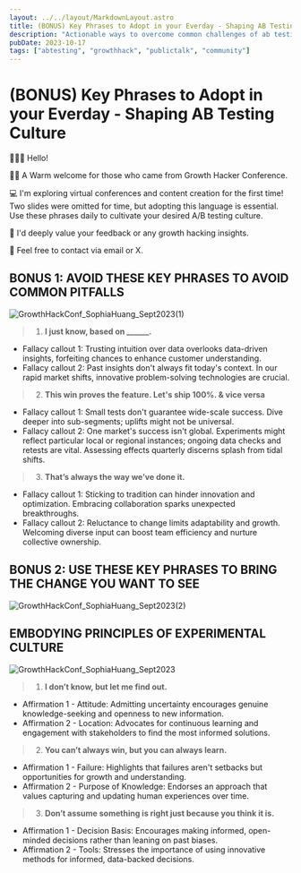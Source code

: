 ```yaml
---
layout: ../../layout/MarkdownLayout.astro
title: (BONUS) Key Phrases to Adopt in your Everday - Shaping AB Testing Culture
description: "Actionable ways to overcome common challenges of ab testing culture"
pubDate: 2023-10-17
tags: ["abtesting", "growthhack", "publictalk", "community"]
---
```


# (BONUS) Key Phrases to Adopt in your Everday - Shaping AB Testing Culture

🙋🏻‍♀️ Hello! 

👏🏻 A Warm welcome for those who came from Growth Hacker Conference. 

💻 I'm exploring virtual conferences and content creation for the first time! Two slides were omitted for time, but adopting this language is essential. Use these phrases daily to cultivate your desired A/B testing culture.

🚰 I'd deeply value your feedback or any growth hacking insights. 

💬 Feel free to contact via email or X.

## BONUS 1: AVOID THESE KEY PHRASES TO AVOID COMMON PITFALLS
![GrowthHackConf_SophiaHuang_Sept2023(1)](/images/GrowthHackConf_SophiaHuang_Sept2023(1).webp)


> 1. **I just know, based on ______.**
  * Fallacy callout 1: Trusting intuition over data overlooks data-driven insights, forfeiting chances to enhance customer understanding.
  * Fallacy callout 2: Past insights don't always fit today's context. In our rapid market shifts, innovative problem-solving technologies are crucial.

> 2. **This win proves the feature. Let's ship 100%. & vice versa**
  * Fallacy callout 1: Small tests don't guarantee wide-scale success. Dive deeper into sub-segments; uplifts might not be universal.
  * Fallacy callout 2: One market's success isn't global. Experiments might reflect particular local or regional instances; ongoing data checks and retests are vital. Assessing effects quarterly discerns splash from tidal shifts.

> 3. **That’s always the way we’ve done it.**
  * Fallacy callout 1: Sticking to tradition can hinder innovation and optimization. Embracing collaboration sparks unexpected breakthroughs.
  * Fallacy callout 2: Reluctance to change limits adaptability and growth. Welcoming diverse input can boost team efficiency and nurture collective ownership.


## BONUS 2: USE THESE KEY PHRASES TO BRING THE CHANGE YOU WANT TO SEE
![GrowthHackConf_SophiaHuang_Sept2023(2)](/images/GrowthHackConf_SophiaHuang_Sept2023(2).webp)

## EMBODYING PRINCIPLES OF EXPERIMENTAL CULTURE
![GrowthHackConf_SophiaHuang_Sept2023](/images/GrowthHackConf_SophiaHuang_Sept2023.webp)

> 1. **I don’t know, but let me find out.**
  * Affirmation 1 - Attitude: Admitting uncertainty encourages genuine knowledge-seeking and openness to new information.
  * Affirmation 2 - Location: Advocates for continuous learning and engagement with stakeholders to find the most informed solutions.

>2. **You can’t always win, but you can always learn.**
  * Affirmation 1 - Failure: Highlights that failures aren't setbacks but opportunities for growth and understanding.
  * Affirmation 2 - Purpose of Knowledge: Endorses an approach that values capturing and updating human experiences over time.

> 3. **Don’t assume something is right just because you think it is.**
  * Affirmation 1 - Decision Basis: Encourages making informed, open-minded decisions rather than leaning on past biases.
  * Affirmation 2 - Tools: Stresses the importance of using innovative methods for informed, data-backed decisions.
